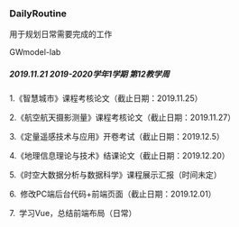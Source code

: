 ### DailyRoutine

用于规划日常需要完成的工作

GWmodel-lab

##### 2019.11.21     **2019-2020学年1学期**   **第12教学周**

1.《智慧城市》课程考核论文（截止日期：2019.11.25）

2.《航空航天摄影测量》课程考核论文（截止日期：2019.11.27）

3.《定量遥感技术与应用》开卷考试（截止日期：2019.12.5）

4.《地理信息理论与技术》结课论文（截止日期：2019.12.20）

5.《时空大数据分析与数据科学》课程展示汇报（时间未定）

6.&ensp;修改PC端后台代码+前端页面（截止日期：2019.12.01）

7.&ensp;学习Vue，总结前端布局（日常）